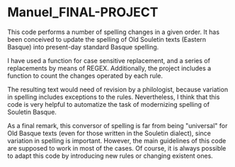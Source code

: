 # Manuel_FINAL-PROJECT
This code performs a number of spelling changes in a given order. It has been conceived to update the spelling of Old Souletin texts (Eastern Basque) into present-day standard Basque spelling. 

I have used a function for case sensitive replacement, and a series of replacements by means of REGEX. Additionally, the project includes a function to count the changes operated by each rule. 

The resulting text would need of revision by a philologist, because variation in spelling includes exceptions to the rules. Nevertheless, I think that this code is very helpful to automatize the task of modernizing spelling of Souletin Basque. 

As a final remark, this conversor of spelling is far from being "universal" for Old Basque texts (even for those written in the Souletin dialect), since variation in spelling is important. However, the main guidelines of this code are supposed to work in most of the cases. Of course, it is always possible to adapt this code by introducing new rules or changing existent ones.
